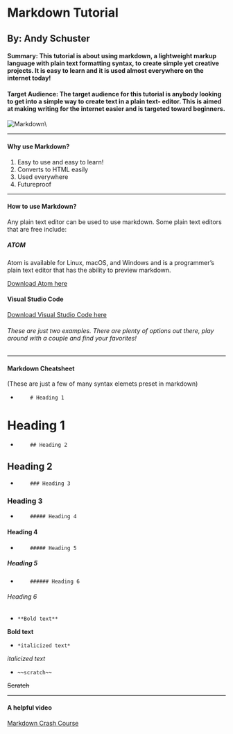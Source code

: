 # Markdown Tutorial 
## By: Andy Schuster

#### Summary: This tutorial is about using markdown, a lightweight markup language with plain text formatting syntax, to create simple yet creative projects. It is easy to learn and it is used almost everywhere on the internet today!

#### Target Audience: The target audience for this tutorial is anybody looking to get into a simple way to create text in a plain text- editor. This is aimed at making writing for the internet easier and is targeted toward beginners.

![Markdown](https://upload.wikimedia.org/wikipedia/commons/4/48/Markdown-mark.svg)\

---

#### Why use Markdown?
1. Easy to use and easy to learn!
2. Converts to HTML easily
3. Used everywhere
4. Futureproof
---

#### How to use Markdown?
Any plain text editor can be used to use markdown. 
Some plain text editors that are free include: 
##### __ATOM__
Atom is available for Linux, macOS, and Windows and is a programmer’s plain text editor that has the ability to preview markdown.

  [Download Atom here](https://flight-manual.atom.io/getting-started/sections/installing-atom/)

#### __Visual Studio Code__

  [Download Visual Studio Code here](https://code.visualstudio.com/)

###### These are just two examples. There are plenty of options out there, play around with a couple and find your favorites!
---

#### Markdown Cheatsheet 
 (These are just a few of many syntax elemets preset in markdown)
+         # Heading 1
# Heading 1
+         ## Heading 2
## Heading 2
+         ### Heading 3
### Heading 3
+         ##### Heading 4
#### Heading 4
+         ##### Heading 5
##### Heading 5
+         ###### Heading 6
###### Heading 6

+     **Bold text**

**Bold text**

+     *italicized text*

*italicized text*
 
+     ~~scratch~~

~~Scratch~~

---
#### A helpful video
[Markdown Crash Course](https://www.youtube.com/watch?v=HUBNt18RFbo)
